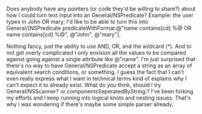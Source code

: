 Does anybody have any pointers (or code they'd be willing to share?) about how I could turn text input into an General/NSPredicate?  Example: the user types in John OR mary; I'd like to be able to turn this into General/[NSPredicate predicateWithFormat:@"name contains[cd] %@ OR name contains[cd] %@", @"John", @"mary"].

Nothing fancy, just the ability to use AND, OR, and the wildcard (*).  And to not get overly complicated I only envision all the values to be compared against going against a single attribute like @"name".  I'm just surprised that there's no way to have General/NSPredicate accept a string as an array of equivalent search conditions, or something.  I guess the fact that I can't even really express what I want in technical terms kind of explains why I can't expect it to already exist.  What do you think, should I try General/NSScanner?  or componentsSeperatedByString:?  I've been forking my efforts and I keep running into logical knots and nesting issues.  That's why i was wondering if there's maybe some simple parser already.